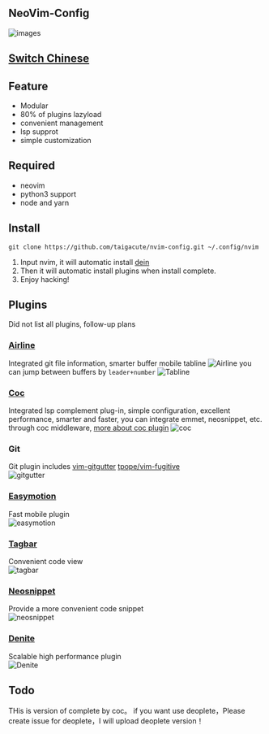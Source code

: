 ## NeoVim-Config 

![images](https://github.com/Marlboro-go/Neovim-for-go/blob/master/screenshot/1.jpg)

## [Switch Chinese](https://github.com/taigacute/nvim-config/blob/master/README-CN.md)
## Feature

* Modular
* 80% of plugins lazyload
* convenient management
* lsp supprot
* simple customization
## Required
* neovim
* python3 support
* node and yarn
## Install
```
git clone https://github.com/taigacute/nvim-config.git ~/.config/nvim
```
1. Input nvim, it will automatic install [dein](https://github.com/Shougo/dein.nvim)
2. Then it will automatic install plugins when install complete.
3. Enjoy hacking!
## Plugins
Did not list all plugins, follow-up plans
### [Airline](https://github.com/vim-airline/vim-airline) 
   Integrated git file information, smarter buffer mobile tabline
   ![Airline](https://github.com/taigacute/nvim-config/blob/master/screenshot/airline.png)
   you can jump between buffers by `leader+number`
   ![Tabline](https://github.com/taigacute/nvim-config/blob/master/screenshot/tabline.png)
### [Coc](https://github.com/neoclide/coc.nvim)
   Integrated lsp complement plug-in, simple configuration, excellent performance, smarter and faster, you can integrate        emmet, neosnippet, etc. through coc middleware, [more about coc plugin](https://github.com/neoclide/coc.nvim)
    ![coc](https://github.com/taigacute/nvim-config/blob/master/screenshot/coc.png)
### Git
   Git plugin includes [vim-gitgutter](https://github.com/airblade/vim-gitgutter) [tpope/vim-fugitive](https://github.com/tpope/vim-fugitive)  
   ![gitgutter](https://github.com/taigacute/nvim-config/blob/master/screenshot/gitgutter.png)
### [Easymotion](https://github.com/easymotion/vim-easymotion)
   Fast mobile plugin  
   ![easymotion](https://github.com/taigacute/nvim-config/blob/master/screenshot/easymotion.png)
### [Tagbar](https://github.com/majutsushi/tagbar)
   Convenient code view  
   ![tagbar](https://github.com/taigacute/nvim-config/blob/master/screenshot/tagbar.png)
### [Neosnippet](https://github.com/Shougo/neosnippet)
   Provide a more convenient code snippet  
   ![neosnippet](https://github.com/taigacute/nvim-config/blob/master/screenshot/neosnippet.gif)
### [Denite](https://github.com/Shougo/denite.nvim)
   Scalable high performance plugin  
   ![Denite](https://github.com/taigacute/nvim-config/blob/master/screenshot/Denite.png)
## Todo
THis is version of complete by coc。 if you want use deoplete，Please create issue for deoplete，I will upload deoplete version！  
